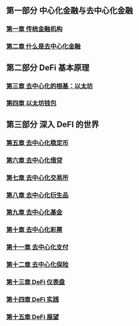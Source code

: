
## 第一部分 中心化金融与去中心化金融
### [第一章 传统金融机构](chapter01.md)
### [第二章 什么是去中心化金融](chapter02.md)
## 第二部分 DeFi 基本原理
### [第三章 去中心化的根基：以太坊](chapter03.md)
### [第四章 以太坊钱包](chapter04.md)
## 第三部分 深入 DeFI 的世界
### [第五章 去中心化稳定币](chapter05.md)
### [第六章 去中心化借贷](chapter06.md)
### [第七章 去中心化交易所](chapter07.md)
### [第八章 去中心化衍生品](chapter08.md)
### [第九章 去中心化基金](chapter09.md)
### [第十章 去中心化彩票](chapter10.md)
### [第十一章 去中心化支付](chapter11.md)
### [第十二章 去中心化保险](chapter12.md)
### [第十三章 DeFi 仪表盘](chapter13.md)
### [第十四章 DeFi 实践](chapter14.md)
### [第十五章 DeFi 展望](chapter15.md)
